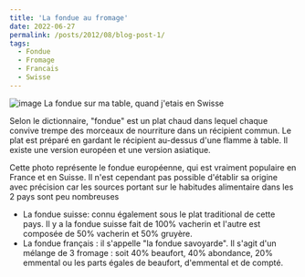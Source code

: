 ```yaml
---
title: 'La fondue au fromage'
date: 2022-06-27
permalink: /posts/2012/08/blog-post-1/
tags:
  - Fondue
  - Fromage
  - Francais
  - Swisse
---
```

![image](https://github.com/user-attachments/assets/f4f10d66-5e74-4320-9391-d2e858d40c52)
La fondue sur ma table, quand j'etais en Swisse 

Selon le dictionnaire, "fondue" est un plat chaud dans lequel chaque convive trempe des morceaux de nourriture dans un récipient commun. Le plat est préparé en gardant le récipient au-dessus d'une flamme à table. Il existe une version européen et une version asiatique.

Cette photo représente le fondue européenne, qui est vraiment populaire en France et en Suisse. Il n'est cependant pas possible d'établir sa origine avec précision car les sources portant sur le habitudes alimentaire dans les 2 pays sont peu nombreuses
- La fondue suisse: connu également sous le plat traditional de cette pays. Il y a la fondue suisse fait de 100% vacherin et l'autre est composée de 50% vacherin et 50% gruyère.
- La fondue français : il s'appelle "la fondue savoyarde". Il s'agit d'un mélange de 3 fromage : soit 40% beaufort, 40% abondance, 20% emmental ou les parts égales de beaufort, d'emmental et de compté.
